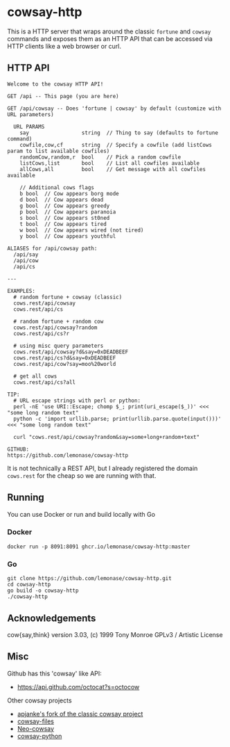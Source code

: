 # cowsay-http

This is a HTTP server that wraps around the classic `fortune` and `cowsay`
commands and exposes them as an HTTP API that can be accessed via HTTP clients
like a web browser or curl.

## HTTP API

```
Welcome to the cowsay HTTP API!

GET /api -- This page (you are here)

GET /api/cowsay -- Does 'fortune | cowsay' by default (customize with URL parameters)

  URL PARAMS
    say                 string  // Thing to say (defaults to fortune command)
    cowfile,cow,cf      string  // Specify a cowfile (add listCows param to list available cowfiles)
    randomCow,random,r  bool    // Pick a random cowfile
    listCows,list       bool    // List all cowfiles available
    allCows,all         bool    // Get message with all cowfiles available

    // Additional cows flags
    b bool  // Cow appears borg mode
    d bool  // Cow appears dead
    g bool  // Cow appears greedy
    p bool  // Cow appears paranoia
    s bool  // Cow appears st0ned
    t bool  // Cow appears tired
    w bool  // Cow appears wired (not tired)
    y bool  // Cow appears youthful

ALIASES for /api/cowsay path:
  /api/say
  /api/cow
  /api/cs

---

EXAMPLES:
  # random fortune + cowsay (classic)
  cows.rest/api/cowsay
  cows.rest/api/cs

  # random fortune + random cow
  cows.rest/api/cowsay?random
  cows.rest/api/cs?r

  # using misc query parameters
  cows.rest/api/cowsay?d&say=0xDEADBEEF
  cows.rest/api/cs?d&say=0xDEADBEEF
  cows.rest/api/cow?say=moo%20world

  # get all cows
  cows.rest/api/cs?all

TIP:
  # URL escape strings with perl or python:
  perl -nE 'use URI::Escape; chomp $_; print(uri_escape($_))' <<< "some long random text"
  python -c 'import urllib.parse; print(urllib.parse.quote(input()))' <<< "some long random text"

  curl "cows.rest/api/cowsay?random&say=some+long+random+text"

GITHUB:
https://github.com/lemonase/cowsay-http
```

It is not technically a REST API, but I already registered the domain `cows.rest`
for the cheap so we are running with that.

## Running

You can use Docker or run and build locally with Go

### Docker

```
docker run -p 8091:8091 ghcr.io/lemonase/cowsay-http:master
```

### Go

```
git clone https://github.com/lemonase/cowsay-http.git
cd cowsay-http
go build -o cowsay-http
./cowsay-http
```

## Acknowledgements

cow{say,think} version 3.03, (c) 1999 Tony Monroe
GPLv3 / Artistic License

## Misc

Github has this 'cowsay' like API:

- https://api.github.com/octocat?s=octocow

Other cowsay projects

- [apjanke's fork of the classic cowsay project](https://github.com/cowsay-org/cowsay)
- [cowsay-files](https://github.com/paulkaefer/cowsay-files)
- [Neo-cowsay](https://github.com/Code-Hex/Neo-cowsay)
- [cowsay-python](https://github.com/VaasuDevanS/cowsay-python)
